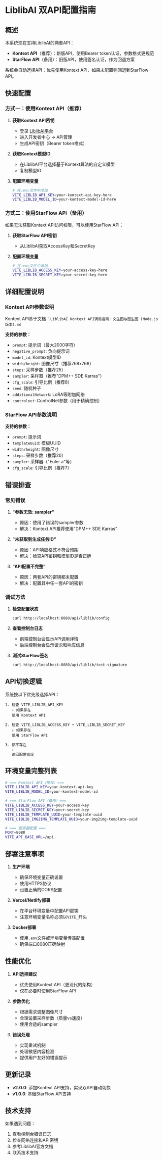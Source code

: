 # LiblibAI 双API配置指南

## 概述

本系统现在支持LiblibAI的两套API：
- **Kontext API**（推荐）：新版API，使用Bearer token认证，参数格式更规范
- **StarFlow API**（备用）：旧版API，使用签名认证，作为回退方案

系统会自动选择API：优先使用Kontext API，如果未配置则回退到StarFlow API。

## 快速配置

### 方式一：使用Kontext API（推荐）

1. **获取Kontext API密钥**
   - 登录 [LiblibAI平台](https://www.liblib.art/)
   - 进入开发者中心 → API管理
   - 生成API密钥（Bearer token格式）

2. **获取Kontext模型ID**
   - 在LiblibAI平台选择基于Kontext算法的自定义模型
   - 复制模型ID

3. **配置环境变量**
   ```bash
   # 在.env文件中添加
   VITE_LIBLIB_API_KEY=your-kontext-api-key-here
   VITE_LIBLIB_MODEL_ID=your-kontext-model-id-here
   ```

### 方式二：使用StarFlow API（备用）

如果无法获取Kontext API访问权限，可以使用StarFlow API：

1. **获取StarFlow API密钥**
   - 从LiblibAI获取AccessKey和SecretKey

2. **配置环境变量**
   ```bash
   # 在.env文件中添加
   VITE_LIBLIB_ACCESS_KEY=your-access-key-here
   VITE_LIBLIB_SECRET_KEY=your-secret-key-here
   ```

## 详细配置说明

### Kontext API参数说明

Kontext API基于文档：`LiblibAI Kontext API调用指南：文生图与图生图 (Node.js版本).md`

**支持的参数：**
- `prompt`: 提示词（最大2000字符）
- `negative_prompt`: 负向提示词
- `model_id`: Kontext模型ID
- `width/height`: 图像尺寸（推荐768x768）
- `steps`: 采样步数（推荐25）
- `sampler`: 采样器（推荐"DPM++ SDE Karras"）
- `cfg_scale`: 引导比例（推荐8）
- `seed`: 随机种子
- `additionalNetwork`: LoRA等附加网络
- `controlnet`: ControlNet参数（用于精确控制）

### StarFlow API参数说明

**支持的参数：**
- `prompt`: 提示词
- `templateUuid`: 模板UUID
- `width/height`: 图像尺寸
- `steps`: 采样步数（推荐20）
- `sampler`: 采样器（"Euler a"等）
- `cfg_scale`: 引导比例（推荐7）

## 错误排查

### 常见错误

1. **"参数无效: sampler"**
   - 原因：使用了错误的sampler参数
   - 解决：Kontext API推荐使用"DPM++ SDE Karras"

2. **"未获取到生成任务ID"**
   - 原因：API响应格式不符合预期
   - 解决：检查API密钥和模型ID是否正确

3. **"API配置不完整"**
   - 原因：两套API的密钥都未配置
   - 解决：配置其中任一套API的密钥

### 调试方法

1. **检查配置状态**
   ```bash
   curl http://localhost:8080/api/liblib/config
   ```

2. **查看控制台日志**
   - 前端控制台会显示API调用详情
   - 后端控制台会显示请求和响应信息

3. **测试StarFlow签名**
   ```bash
   curl http://localhost:8080/api/liblib/test-signature
   ```

## API切换逻辑

系统按以下优先级选择API：

```
1. 检查 VITE_LIBLIB_API_KEY
   ↓ 如果存在
   使用 Kontext API
   
2. 检查 VITE_LIBLIB_ACCESS_KEY + VITE_LIBLIB_SECRET_KEY
   ↓ 如果存在
   使用 StarFlow API
   
3. 都不存在
   ↓
   返回配置错误
```

## 环境变量完整列表

```bash
# === Kontext API（推荐）===
VITE_LIBLIB_API_KEY=your-kontext-api-key
VITE_LIBLIB_MODEL_ID=your-kontext-model-id

# === StarFlow API（备用）===
VITE_LIBLIB_ACCESS_KEY=your-access-key
VITE_LIBLIB_SECRET_KEY=your-secret-key
VITE_LIBLIB_TEMPLATE_UUID=your-template-uuid
VITE_LIBLIB_IMG2IMG_TEMPLATE_UUID=your-img2img-template-uuid

# === 服务器配置 ===
PORT=8080
VITE_API_BASE_URL=/api
```

## 部署注意事项

1. **生产环境**
   - 确保环境变量正确设置
   - 使用HTTPS协议
   - 设置正确的CORS配置

2. **Vercel/Netlify部署**
   - 在平台环境变量中配置API密钥
   - 注意环境变量名称必须以`VITE_`开头

3. **Docker部署**
   - 使用`.env`文件或环境变量传递配置
   - 确保端口8080正确映射

## 性能优化

1. **API选择建议**
   - 优先使用Kontext API（更现代的架构）
   - 仅在必要时使用StarFlow API

2. **参数优化**
   - 根据需求调整图像尺寸
   - 合理设置采样步数（质量vs速度）
   - 使用合适的sampler

3. **错误处理**
   - 实现重试机制
   - 处理敏感内容检测
   - 提供用户友好的错误提示

## 更新记录

- **v2.0.0**: 添加Kontext API支持，实现双API自动切换
- **v1.0.0**: 基础StarFlow API支持

## 技术支持

如果遇到问题：
1. 查看控制台错误日志
2. 检查网络连接和API密钥
3. 参考LiblibAI官方文档
4. 联系技术支持 